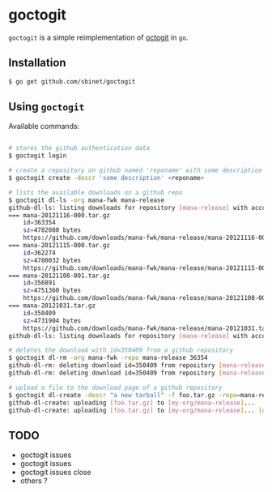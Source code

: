 goctogit
========

``goctogit`` is a simple reimplementation of
[octogit](https://github.com/myusuf3/octogit) in ``go``.

Installation
------------

```sh
$ go get github.com/sbinet/goctogit
```

Using ``goctogit``
------------------

Available commands:

```sh

# stores the github authentication data
$ goctogit login

# create a repository on github named 'reponame' with some description
$ goctogit create -descr 'some description' <reponame>

# lists the available downloads on a github repo
$ goctogit dl-ls -org mana-fwk mana-release
github-dl-ls: listing downloads for repository [mana-release] with account [mana-fwk]...
=== mana-20121116-000.tar.gz
    id=363354
    sz=4782080 bytes
    https://github.com/downloads/mana-fwk/mana-release/mana-20121116-000.tar.gz
=== mana-20121115-000.tar.gz
    id=362274
    sz=4780032 bytes
    https://github.com/downloads/mana-fwk/mana-release/mana-20121115-000.tar.gz
=== mana-20121108-001.tar.gz
    id=356891
    sz=4751360 bytes
    https://github.com/downloads/mana-fwk/mana-release/mana-20121108-001.tar.gz
=== mana-20121031.tar.gz
    id=350409
    sz=4731904 bytes
    https://github.com/downloads/mana-fwk/mana-release/mana-20121031.tar.gz
github-dl-ls: listing downloads for repository [mana-release] with account [mana-fwk]... [done]

# deletes the download with id=350409 from a github repository
$ goctogit dl-rm -org mana-fwk -repo mana-release 36354
github-dl-rm: deleting download id=350409 from repository [mana-release] with account [mana-fwk]...
github-dl-rm: deleting download id=350409 from repository [mana-release] with account [mana-fwk]...[done]

# upload a file to the download page of a github repository
$ goctogit dl-create -descr "a new tarball" -f foo.tar.gz -repo=mana-release -org my-org
github-dl-create: uploading [foo.tar.gz] to [my-org/mana-release]...
github-dl-create: uploading [foo.tar.gz] to [my-org/mana-release]... [done]
```

TODO
----

- goctogit issues
- goctogit issues <number>
- goctogit issues <number> close
- others ?


